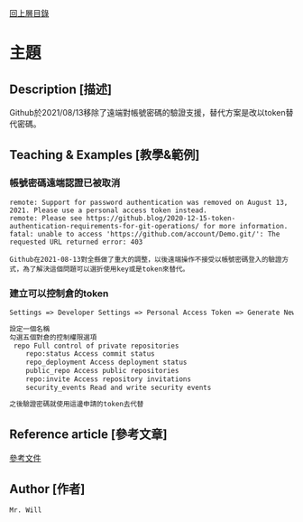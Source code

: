 [回上層目錄](../README.md)

# 主題

## **Description [描述]**
Github於2021/08/13移除了遠端對帳號密碼的驗證支援，替代方案是改以token替代密碼。

## **Teaching & Examples [教學&範例]**
### 帳號密碼遠端認證已被取消
```
remote: Support for password authentication was removed on August 13, 2021. Please use a personal access token instead.
remote: Please see https://github.blog/2020-12-15-token-authentication-requirements-for-git-operations/ for more information.
fatal: unable to access 'https://github.com/account/Demo.git/': The requested URL returned error: 403

Github在2021-08-13對全縣做了重大的調整，以後遠端操作不接受以帳號密碼登入的驗證方式，為了解決這個問題可以選折使用key或是token來替代。
```

### 建立可以控制倉的token
```txt
Settings => Developer Settings => Personal Access Token => Generate New Token

設定一個名稱
勾選五個對倉的控制權限選項
 repo Full control of private repositories
    repo:status Access commit status
    repo_deployment Access deployment status
    public_repo Access public repositories
    repo:invite Access repository invitations
    security_events Read and write security events

之後驗證密碼就使用這邊申請的token去代替
```

## **Reference article [參考文章]**
[參考文件](https://stackoverflow.com/questions/68775869/support-for-password-authentication-was-removed-please-use-a-personal-access-to)

## **Author [作者]**
`Mr. Will`

